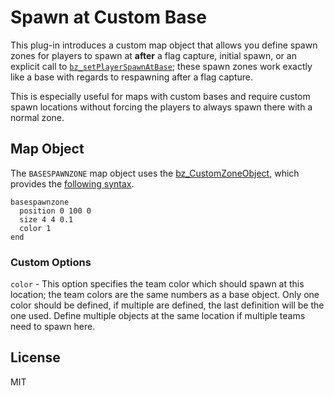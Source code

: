 # Spawn at Custom Base

This plug-in introduces a custom map object that allows you define spawn zones for players to spawn at **after** a flag capture, initial spawn, or an explicit call to [`bz_setPlayerSpawnAtBase`](https://wiki.bzflag.org/Bz_setPlayerSpawnAtBase); these spawn zones work exactly like a base with regards to respawning after a flag capture.

This is especially useful for maps with custom bases and require custom spawn locations without forcing the players to always spawn there with a normal zone.

## Map Object

The `BASESPAWNZONE` map object uses the [bz_CustomZoneObject](https://forums.bzflag.org/viewtopic.php?f=78&t=19031), which provides the [following syntax](https://forums.bzflag.org/viewtopic.php?f=40&t=19034).

```
basespawnzone
  position 0 100 0
  size 4 4 0.1
  color 1
end
```

### Custom Options

`color` - This option specifies the team color which should spawn at this location; the team colors are the same numbers as a base object. Only one color should be defined, if multiple are defined, the last definition will be the one used. Define multiple objects at the same location if multiple teams need to spawn here.

## License

MIT